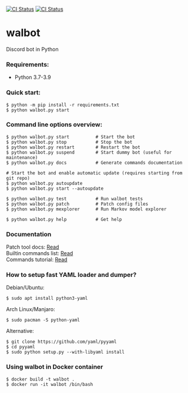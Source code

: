 [![CI Status](https://github.com/aobolensk/walbot/workflows/Lint/badge.svg)](https://github.com/aobolensk/walbot/actions)
[![CI Status](https://github.com/aobolensk/walbot/workflows/Test/badge.svg)](https://github.com/aobolensk/walbot/actions)

# walbot
Discord bot in Python

### Requirements:
- Python 3.7-3.9

### Quick start:
```shell
$ python -m pip install -r requirements.txt
$ python walbot.py start
```

### Command line options overview:
```shell
$ python walbot.py start          # Start the bot
$ python walbot.py stop           # Stop the bot
$ python walbot.py restart        # Restart the bot
$ python walbot.py suspend        # Start dummy bot (useful for maintenance)
$ python walbot.py docs           # Generate commands documentation

# Start the bot and enable automatic update (requires starting from git repo)
$ python walbot.py autoupdate
$ python walbot.py start --autoupdate

$ python walbot.py test           # Run walbot tests
$ python walbot.py patch          # Patch config files
$ python walbot.py mexplorer      # Run Markov model explorer

$ python walbot.py help           # Get help
```

### Documentation

Patch tool docs: [Read](docs/Patch.md) \
Builtin commands list: [Read](docs/Commands.md) \
Commands tutorial: [Read](docs/CommandsTutorial.md)

### How to setup fast YAML loader and dumper?

Debian/Ubuntu:
```console
$ sudo apt install python3-yaml
```
Arch Linux/Manjaro:
```console
$ sudo pacman -S python-yaml
```
Alternative:
```console
$ git clone https://github.com/yaml/pyyaml
$ cd pyyaml
$ sudo python setup.py --with-libyaml install
```

### Using walbot in Docker container

```console
$ docker build -t walbot .
$ docker run -it walbot /bin/bash
```
